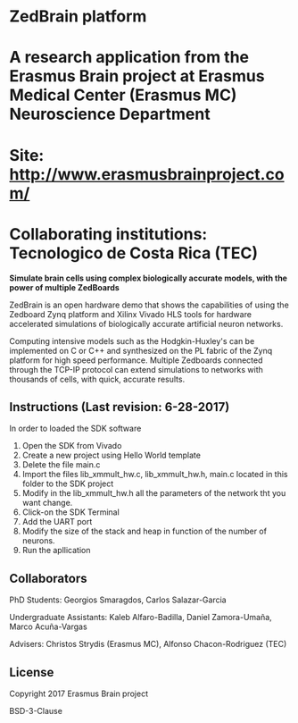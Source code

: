 # ZedBrain platform
# A research application from the Erasmus Brain project at Erasmus Medical Center (Erasmus MC) Neuroscience Department 
# Site: http://www.erasmusbrainproject.com/

# Collaborating institutions: Tecnologico de Costa Rica (TEC)

**Simulate brain cells using complex biologically accurate models, with the power of multiple ZedBoards**

ZedBrain is an open hardware demo that shows the capabilities of using the Zedboard Zynq platform and Xilinx Vivado HLS tools for hardware accelerated simulations of biologically accurate artificial neuron networks. 

Computing intensive models such as the Hodgkin-Huxley's can be implemented on C or C++ and synthesized on the PL fabric of the Zynq platform for high speed performance. Multiple Zedboards connected through the TCP-IP protocol can extend simulations to networks with thousands of cells, with quick, accurate results.

## Instructions (Last revision: 6-28-2017)


In order to loaded the SDK software

1. Open the SDK from Vivado
2. Create a new project using  Hello World template
3. Delete the file main.c
4. Import the files lib_xmmult_hw.c,  lib_xmmult_hw.h,  main.c located in this folder to the SDK project
5. Modify in the  lib_xmmult_hw.h all the parameters of the network tht you want change.
6. Click-on the SDK Terminal
7. Add the UART port
8. Modify the size of the stack and heap in function of the number of neurons.
9. Run the apllication


## Collaborators

PhD Students: Georgios Smaragdos, Carlos Salazar-Garcia

Undergraduate Assistants: Kaleb Alfaro-Badilla, Daniel Zamora-Umaña, Marco Acuña-Vargas

Advisers: Christos Strydis (Erasmus MC), Alfonso Chacon-Rodriguez (TEC)

## License
Copyright 2017 Erasmus Brain project

BSD-3-Clause
